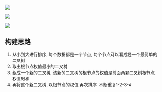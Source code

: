 
![](https://youpaiyun.zongqilive.cn/image/20200912092743.png)

![](https://youpaiyun.zongqilive.cn/image/20200912092752.png)

![](https://youpaiyun.zongqilive.cn/image/20200912092800.png)

## 构建思路
1. 从小到大进行排序, 每个数据都是一个节点, 每个节点可以看成是一个最简单的二叉树
2. 取出根节点权值最小的二叉树
3. 组成一个新的二叉树, 该新的二叉树的根节点的权值是前面两颗二叉树根节点权值的和
4. 再将这个新二叉树, 以根节点的权值 再次排序, 不断重复1-2-3-4






















